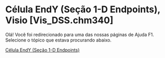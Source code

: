 
# Célula EndY (Seção 1-D Endpoints), Visio [Vis_DSS.chm340]

Olá! Você foi redirecionado para uma das nossas páginas de Ajuda F1. Selecione o tópico que estava procurando abaixo.

[Célula EndY (Seção 1-D Endpoints)](http://msdn.microsoft.com/library/3fbfa4bc-7792-b6d9-d549-4602d252c293%28Office.15%29.aspx)
